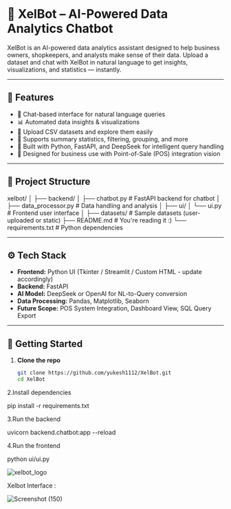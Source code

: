 # 🤖 XelBot – AI-Powered Data Analytics Chatbot

XelBot is an AI-powered data analytics assistant designed to help business owners, shopkeepers, and analysts make sense of their data. Upload a dataset and chat with XelBot in natural language to get insights, visualizations, and statistics — instantly.

---

## 🚀 Features

- 🧠 Chat-based interface for natural language queries  
- 📊 Automated data insights & visualizations  
- 📂 Upload CSV datasets and explore them easily  
- 🧮 Supports summary statistics, filtering, grouping, and more  
- 🔌 Built with Python, FastAPI, and DeepSeek for intelligent query handling  
- 💼 Designed for business use with Point-of-Sale (POS) integration vision

---

## 📁 Project Structure

xelbot/ │ ├── backend/ │ ├── chatbot.py # FastAPI backend for chatbot │ ├── data_processor.py # Data handling and analysis │ ├── ui/ │ └── ui.py # Frontend user interface │ ├── datasets/ # Sample datasets (user-uploaded or static) ├── README.md # You're reading it :) └── requirements.txt # Python dependencies


---

## ⚙️ Tech Stack

- **Frontend:** Python UI (Tkinter / Streamlit / Custom HTML - update accordingly)  
- **Backend:** FastAPI  
- **AI Model:** DeepSeek or OpenAI for NL-to-Query conversion  
- **Data Processing:** Pandas, Matplotlib, Seaborn  
- **Future Scope:** POS System Integration, Dashboard View, SQL Query Export

---

## 🧪 Getting Started

1. **Clone the repo**
   ```bash
   git clone https://github.com/yukesh1112/XelBot.git
   cd XelBot
2.Install dependencies

pip install -r requirements.txt

3.Run the backend

uvicorn backend.chatbot:app --reload

4.Run the frontend

python ui/ui.py

![xelbot_logo](https://github.com/user-attachments/assets/954695c4-83b2-481f-a2d3-ac9a4fd6e226)

Xelbot Interface :

![Screenshot (150)](https://github.com/user-attachments/assets/37c74f28-286c-4072-b8ad-4cce0e503aa0)



